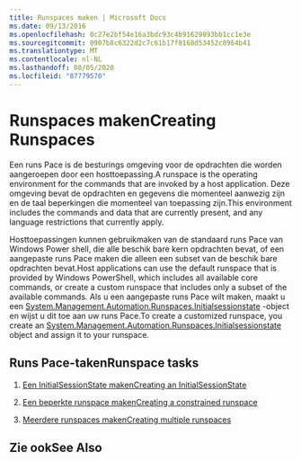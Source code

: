 ```yaml
---
title: Runspaces maken | Microsoft Docs
ms.date: 09/13/2016
ms.openlocfilehash: 0c27e2bf54e16a3bdc93c4b91629893bb1cc1e3e
ms.sourcegitcommit: 0907b8c6322d2c7c61b17f8168d53452c8964b41
ms.translationtype: MT
ms.contentlocale: nl-NL
ms.lasthandoff: 08/05/2020
ms.locfileid: "87779570"
---
```

# <a name="creating-runspaces"></a><span data-ttu-id="a4d59-102">Runspaces maken</span><span class="sxs-lookup"><span data-stu-id="a4d59-102">Creating Runspaces</span></span>

<span data-ttu-id="a4d59-103">Een runs Pace is de besturings omgeving voor de opdrachten die worden aangeroepen door een hosttoepassing.</span><span class="sxs-lookup"><span data-stu-id="a4d59-103">A runspace is the operating environment for the commands that are invoked by a host application.</span></span> <span data-ttu-id="a4d59-104">Deze omgeving bevat de opdrachten en gegevens die momenteel aanwezig zijn en de taal beperkingen die momenteel van toepassing zijn.</span><span class="sxs-lookup"><span data-stu-id="a4d59-104">This environment includes the commands and data that are currently present, and any language restrictions that currently apply.</span></span>

 <span data-ttu-id="a4d59-105">Hosttoepassingen kunnen gebruikmaken van de standaard runs Pace van Windows Power shell, die alle beschik bare kern opdrachten bevat, of een aangepaste runs Pace maken die alleen een subset van de beschik bare opdrachten bevat.</span><span class="sxs-lookup"><span data-stu-id="a4d59-105">Host applications can use the default runspace that is provided by Windows PowerShell, which includes all available core commands, or create a custom runspace that includes only a subset of the available commands.</span></span> <span data-ttu-id="a4d59-106">Als u een aangepaste runs Pace wilt maken, maakt u een [System.Management.Automation.Runspaces.Initialsessionstate](/dotnet/api/System.Management.Automation.Runspaces.InitialSessionState) -object en wijst u dit toe aan uw runs Pace.</span><span class="sxs-lookup"><span data-stu-id="a4d59-106">To create a customized runspace, you create an [System.Management.Automation.Runspaces.Initialsessionstate](/dotnet/api/System.Management.Automation.Runspaces.InitialSessionState) object and assign it to your runspace.</span></span>

## <a name="runspace-tasks"></a><span data-ttu-id="a4d59-107">Runs Pace-taken</span><span class="sxs-lookup"><span data-stu-id="a4d59-107">Runspace tasks</span></span>

1. [<span data-ttu-id="a4d59-108">Een InitialSessionState maken</span><span class="sxs-lookup"><span data-stu-id="a4d59-108">Creating an InitialSessionState</span></span>](./creating-an-initialsessionstate.md)

2. [<span data-ttu-id="a4d59-109">Een beperkte runspace maken</span><span class="sxs-lookup"><span data-stu-id="a4d59-109">Creating a constrained runspace</span></span>](./creating-a-constrained-runspace.md)

3. [<span data-ttu-id="a4d59-110">Meerdere runspaces maken</span><span class="sxs-lookup"><span data-stu-id="a4d59-110">Creating multiple runspaces</span></span>](./creating-multiple-runspaces.md)

## <a name="see-also"></a><span data-ttu-id="a4d59-111">Zie ook</span><span class="sxs-lookup"><span data-stu-id="a4d59-111">See Also</span></span>
